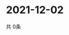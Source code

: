 # 2021-12-02
  共 0条

  <!-- BEGIN -->
  <!-- 最后更新时间Thu Dec 02 2021 18:03:48 GMT+0000 (Coordinated Universal Time) -->
  
  <!-- END -->
  
  